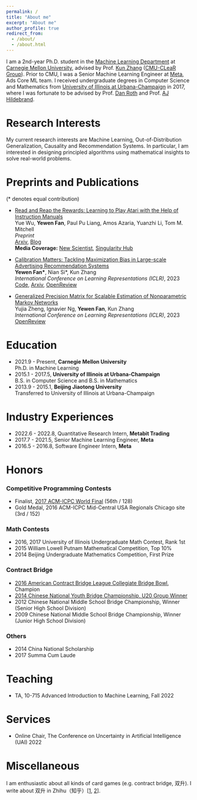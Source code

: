 ```yaml
---
permalink: /
title: "About me"
excerpt: "About me"
author_profile: true
redirect_from: 
  - /about/
  - /about.html
---
```


I am a 2nd-year Ph.D. student in the [Machine Learning Department](https://www.ml.cmu.edu/) at [Carnegie Mellon University](https://www.cmu.edu/), advised by Prof. [Kun Zhang](https://www.andrew.cmu.edu/user/kunz1/) ([CMU-CLeaR Group](https://www.cmu.edu/dietrich/causality/)). Prior to CMU, I was a Senior Machine Learning Engineer at [Meta](https://about.facebook.com/), Ads Core ML team. I received undergraduate degrees in Computer Science and Mathematics from [University of Illinois at Urbana-Champaign](https://illinois.edu/) in 2017, where I was fortunate to be advised by Prof. [Dan Roth](https://www.cis.upenn.edu/~danroth/) and Prof. [AJ Hildebrand](https://faculty.math.illinois.edu/~hildebr/).

Research Interests
======
My current research interests are Machine Learning, Out-of-Distribution Generalization, Causality and Recommendation Systems. In particular, I am interested in designing principled algorithms using mathematical insights to solve real-world problems.

Preprints and Publications
======
(* denotes equal contribution)

- [Read and Reap the Rewards: Learning to Play Atari with the Help of Instruction Manuals](https://arxiv.org/abs/2302.04449)  
Yue Wu, **Yewen Fan**, Paul Pu Liang, Amos Azaria, Yuanzhi Li, Tom M. Mitchell  
*Preprint*  
[Arxiv](https://arxiv.org/abs/2302.04449), [Blog](https://www.yuewu.ml/projects/2023-RnR/)  
**Media Coverage:** [New Scientist](https://www.newscientist.com/article/2358953-ai-masters-video-game-6000-times-faster-by-reading-the-instructions/), [Singularity Hub](https://singularityhub.com/2023/03/10/an-ai-learned-to-play-atari-6000-times-faster-by-reading-the-instructions/)

- [Calibration Matters: Tackling Maximization Bias in Large-scale Advertising Recommendation Systems](https://arxiv.org/abs/2205.09809)  
**Yewen Fan\***, Nian Si\*, Kun Zhang  
*International Conference on Learning Representations (ICLR)*, 2023  
[Code](https://github.com/tofuwen/VAD), [Arxiv](https://arxiv.org/abs/2205.09809), [OpenReview](https://openreview.net/forum?id=wzlWiO_WY4)

- [Generalized Precision Matrix for Scalable Estimation of Nonparametric Markov Networks](https://openreview.net/forum?id=qBvBycTqVJ)  
Yujia Zheng, Ignavier Ng, **Yewen Fan**, Kun Zhang  
*International Conference on Learning Representations (ICLR)*, 2023  
[OpenReview](https://openreview.net/forum?id=qBvBycTqVJ)

Education
======
- 2021.9 - Present, **Carnegie Mellon University**  
Ph.D. in Machine Learning
- 2015.1 - 2017.5, **University of Illinois at Urbana-Champaign**  
B.S. in Computer Science and B.S. in Mathematics
- 2013.9 - 2015.1, **Beijing Jiaotong University**  
Transferred to University of Illinois at Urbana-Champaign

Industry Experiences
======
- 2022.6 - 2022.8, Quantitative Research Intern, **Metabit Trading**
- 2017.7 - 2021.5, Senior Machine Learning Engineer, **Meta**
- 2016.5 - 2016.8, Software Engineer Intern, **Meta**  

Honors
======
### Competitive Programming Contests
- Finalist, [2017 ACM-ICPC World Final](https://cs.illinois.edu/news/cs-illinois-team-tests-problem-solving-skills-icpc-2017) (56th / 128)
- Gold Medal, 2016 ACM-ICPC Mid-Central USA Regionals Chicago site (3rd / 152)

### Math Contests
- 2016, 2017 University of Illinois Undergraduate Math Contest, Rank 1st
- 2015 William Lowell Putnam Mathematical Competition, Top 10%
- 2014 Beijing Undergraduate Mathematics Competition, First Prize

### Contract Bridge
- [2016 American Contract Bridge League Collegiate Bridge Bowl](https://en.wikipedia.org/wiki/North_American_Collegiate_Bridge_Championship), Champion
- [2014 Chinese National Youth Bridge Championship, U20 Group Winner](http://www.bblabc.com/template/news/newsView.do?newsId=efc3433f4515f49b01452245d767000b&nowDate=2014-4-2&channel=newMessages)
- 2012 Chinese National Middle School Bridge Championship, Winner (Senior High School Division)
- 2009 Chinese National Middle School Bridge Championship, Winner (Junior High School Division)

### Others
- 2014 China National Scholarship
- 2017 Summa Cum Laude

Teaching
======
- TA, 10-715 Advanced Introduction to Machine Learning, Fall 2022

Services
======
- Online Chair, The Conference on Uncertainty in Artificial Intelligence (UAI) 2022


Miscellaneous
======
I am enthusiastic about all kinds of card games (e.g. contract bridge, 双升). I write about 双升 in Zhihu（知乎）\[[1](https://zhuanlan.zhihu.com/p/384797194), [2](https://www.zhihu.com/question/20721762/answer/333549789)\].
